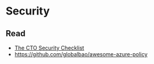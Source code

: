 # Security

## Read

- [The CTO Security Checklist](https://www.goldfiglabs.com/guide/saas-cto-security-checklist/)
- https://github.com/globalbao/awesome-azure-policy

